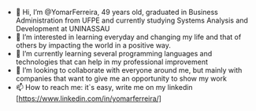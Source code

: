 - 👋 Hi, I’m @YomarFerreira, 49 years old, graduated in Business Administration from UFPE and currently studying Systems Analysis and Development at UNINASSAU
- 👀 I’m interested in learning everyday and changing my life and that of others by impacting the world in a positive way.
- 🌱 I’m currently learning several programming languages and technologies that can help in my professional improvement
- 💞️ I’m looking to collaborate with everyone around me, but mainly with companies that want to give me an opportunity to show my work
- 📫 How to reach me: it`s easy, write me on my linkedin [https://www.linkedin.com/in/yomarferreira/]

<!---
YomarFerreira/YomarFerreira is a ✨ special ✨ repository because its `README.md` (this file) appears on your GitHub profile.
You can click the Preview link to take a look at your changes.
--->
